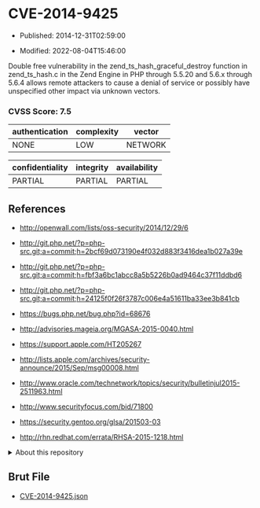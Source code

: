 # CVE-2014-9425

- Published: 2014-12-31T02:59:00

- Modified: 2022-08-04T15:46:00

Double free vulnerability in the zend_ts_hash_graceful_destroy function in zend_ts_hash.c in the Zend Engine in PHP through 5.5.20 and 5.6.x through 5.6.4 allows remote attackers to cause a denial of service or possibly have unspecified other impact via unknown vectors.

### CVSS Score: **7.5**

| authentication | complexity | vector |
| --- | --- | --- |
| NONE | LOW | NETWORK |

| confidentiality | integrity | availability |
| --- | --- | --- |
| PARTIAL | PARTIAL | PARTIAL |

## References

* http://openwall.com/lists/oss-security/2014/12/29/6

* http://git.php.net/?p=php-src.git;a=commit;h=2bcf69d073190e4f032d883f3416dea1b027a39e

* http://git.php.net/?p=php-src.git;a=commit;h=fbf3a6bc1abcc8a5b5226b0ad9464c37f11ddbd6

* http://git.php.net/?p=php-src.git;a=commit;h=24125f0f26f3787c006e4a51611ba33ee3b841cb

* https://bugs.php.net/bug.php?id=68676

* http://advisories.mageia.org/MGASA-2015-0040.html

* https://support.apple.com/HT205267

* http://lists.apple.com/archives/security-announce/2015/Sep/msg00008.html

* http://www.oracle.com/technetwork/topics/security/bulletinjul2015-2511963.html

* http://www.securityfocus.com/bid/71800

* https://security.gentoo.org/glsa/201503-03

* http://rhn.redhat.com/errata/RHSA-2015-1218.html

<details>
<summary>About this repository</summary> 

  This repository is part of the project [Live Hack CVE](https://github.com/Live-Hack-CVE). Main website can be found [www.live-hack.org](https://www.live-hack.org) 
  
  Made by [Sn0wAlice](https://github.com/Sn0wAlice) for the people that care about security and need to have a feed of the latest CVEs. Hope you enjoy it, don't forget to star the repo and follow me on [Twitter](https://twitter.com/Sn0wAlice) and [Github](https://github.com/Sn0wAlice). And that is my [personnal website](https://www.alice-snow.me/)

  - [Home Page](https://github.com/Live-Hack-CVE)
  - [Framework](https://github.com/Live-Hack-CVE/cve-framework)
  - [CVE database](https://github.com/Live-Hack-CVE/full_database)
  - [Changelog](https://github.com/Live-Hack-CVE/Changelog)
</details>

## Brut File

* [CVE-2014-9425.json](https://raw.githubusercontent.com/Live-Hack-CVE/full_database/main/cves/2014/CVE-2014-9425.json)

